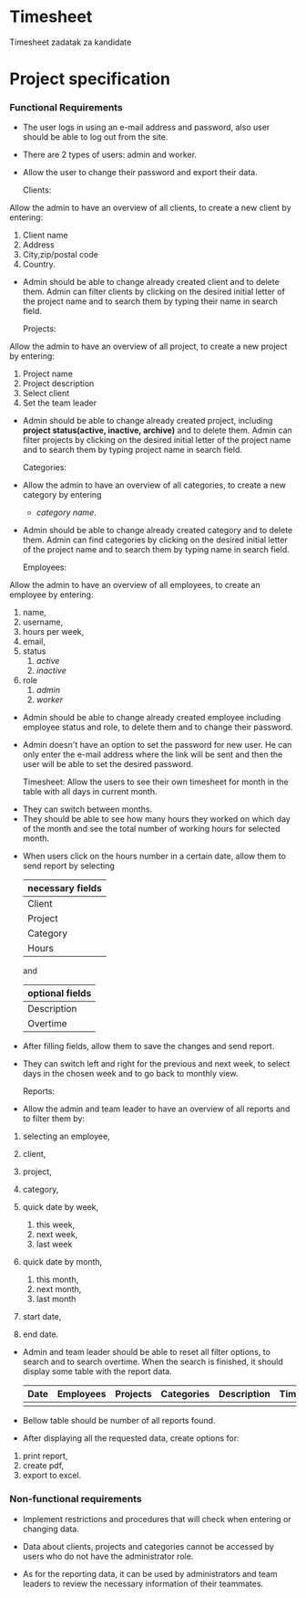 # Timesheet

Timesheet zadatak za kandidate

# Project specification

### Functional Requirements

- The user logs in using an e-mail address and password, also user should be able to log out from the site.

- There are 2 types of users: admin and worker.

- Allow the user to change their password and export their data.


    Clients:

Allow the admin to have an overview of all clients, to create a new client by entering:
1. Client name
2. Address 
3. City,zip/postal code
4. Country.

- Admin should be able to change already
created client and to delete them. Admin can filter clients by clicking on the desired initial letter of the project name and to search them by typing their name in
search field.


    Projects:

Allow the admin to have an overview of all project, to create a new project by entering: 
1. Project name
2. Project description
3. Select client
4. Set the team leader

- Admin should be able to change already created project, including **project status(active, inactive, archive)** and
to delete them. Admin can filter projects by clicking on the desired initial letter of the project name and to search them by typing project name in search field.


    Categories:

- Allow the admin to have an overview of all categories, to create a new category by entering 
  - *category name*. 

- Admin should
be able to change already created category and to delete them.
Admin can find categories by clicking on the desired initial letter of the project name and to search them by typing name in search field.


    Employees:

Allow the admin to have an overview of all employees, to create an employee by entering: 
1. name, 
2. username, 
3. hours per week,
4. email, 
5. status
   1. *active*
   2. *inactive*
6. role
   1. *admin*
   2. *worker*

- Admin should be able to change already created employee including employee status and role, to delete them and to change their password.

- Admin doesn't have an option to set the password for new user. He can only enter the e-mail address where the link
  will be sent and then the user will be able to set the desired password.


    Timesheet:
Allow the users to see their own timesheet for month in the table with all days in current month. 
* They can switch between months.
* They should be able to see how many hours they worked on which day of the month and see the total number of
working hours for selected month.

- When users click on the hours number in a certain date, allow them to send report by selecting

  |necessary fields
  |:---
  |Client     
  |Project
  |Category
  |Hours

  and

  |optional fields
    |:---
  |Description
  |Overtime
  

- After filling fields, allow them to save the changes and send report.
- They can switch left and right for the previous and next week, to select days in the chosen week and to go back to monthly view.


    Reports:
- Allow the admin and team leader to have an overview of all reports and to filter them by:
1. selecting an employee,
2. client, 
3. project,
4. category,
5. quick date by week,
   1. this week, 
   2. next week, 
   3. last week
6. quick date by month,
   1. this month, 
   2. next month, 
   3. last month

7. start date,
8. end date.

- Admin and team leader should be able to reset all filter options, to search and to search overtime.
When the search is finished, it should display some table with the report data.

  | Date      | Employees | Projects | Categories | Description | Time |
  |-----------| ----------| ---------| ---------| ---------| ---------|
  |     |      |


- Bellow table should be number of all reports found.
- After displaying all the requested data, create options for: 
1. print report,
2. create pdf,
3. export to excel.

### Non-functional requirements

- Implement restrictions and procedures that will check when entering or changing data.

- Data about clients, projects and categories cannot be accessed by users who do not have the administrator role.

- As for the reporting data, it can be used by administrators and team leaders to review the necessary information of their teammates.





